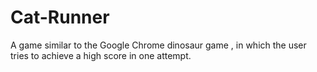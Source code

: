 # Cat-Runner
A game similar to the Google Chrome dinosaur game , in which the user tries to achieve a high score in one attempt.


